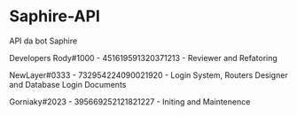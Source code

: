# Saphire-API
API da bot Saphire

Developers
Rody#1000 - 451619591320371213 - Reviewer and Refatoring

NewLayer#0333 - 732954224090021920 - Login System, Routers Designer and Database Login Documents

Gorniaky#2023 - 395669252121821227 - Initing and Maintenence
